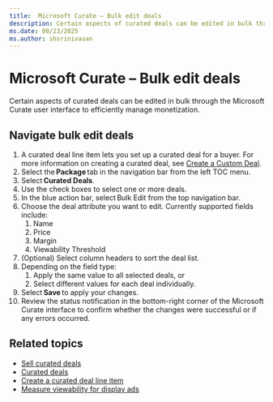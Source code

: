 ```yaml
---
title:  Microsoft Curate – Bulk edit deals   
description: Certain aspects of curated deals can be edited in bulk through the Curate UI to efficiently manage monetization.
ms.date: 09/23/2025
ms.author: shsrinivasan
---
```


# Microsoft Curate – Bulk edit deals 

Certain aspects of curated deals can be edited in bulk through the Microsoft Curate user interface to efficiently manage monetization. 

## Navigate bulk edit deals 

1. A curated deal line item lets you set up a curated deal for a buyer. For more information on creating a curated deal, see [Create a Custom Deal](create-a-curated-deal-line-item.md). 
1. Select the **Package** tab in the navigation bar from the left TOC menu.
1. Select **Curated Deals**.
1. Use the check boxes to select one or more deals.
1. In the blue action bar, select Bulk Edit from the top navigation bar.
1. Choose the deal attribute you want to edit. Currently supported fields include:
    1. Name
    1. Price
    1. Margin
    1. Viewability Threshold
1. (Optional) Select column headers to sort the deal list.
1. Depending on the field type:
    1. Apply the same value to all selected deals, or
    1. Select different values for each deal individually.
1. Select **Save** to apply your changes.
1. Review the status notification in the bottom-right corner of the Microsoft Curate interface to confirm whether the changes were successful or if any errors occurred.

## Related topics
- [Sell curated deals](selling-curated-deals.md)
- [Curated deals](curated-deals.md)
- [Create a curated deal line item](create-a-curated-deal-line-item.md)
- [Measure viewability for display ads](introduction-to-viewability.md)